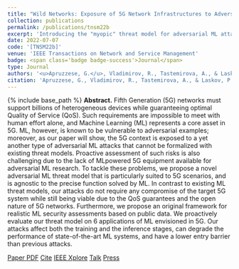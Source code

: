 ```yaml
---
title: "Wild Networks: Exposure of 5G Network Infrastructures to Adversarial Examples"
collection: publications
permalink: /publications/tnsm22b
excerpt: 'Introducing the "myopic" threat model for adversarial ML attacks.'
date: 2022-07-07
code: '[TNSM22b]'
venue: 'IEEE Transactions on Network and Service Management'
badge: <span class='badge badge-success'>Journal</span>
type: Journal
authors: '<u>Apruzzese, G.</u>, Vladimirov, R., Tastemirova, A., & Laskov, P.'
citation: 'Apruzzese, G., Vladimirov, R., Tastemirova, A., & Laskov, P. (2022). "Wild Networks: Exposure of 5G Network Infrastructures to Adversarial Examples." <i>IEEE Transactions on Network and Service Management (TNSM)</i>.'
---
```

{% include base_path %}
<b>Abstract.</b> Fifth Generation (5G) networks must support billions of heterogeneous devices while guaranteeing optimal Quality of Service (QoS). Such requirements are impossible to meet with human effort alone, and Machine Learning (ML) represents a core asset in 5G. ML, however, is known to be vulnerable to adversarial examples; moreover, as our paper will show, the 5G context is exposed to a yet another type of adversarial ML attacks that cannot be formalized with existing threat models. Proactive assessment of such risks is also challenging due to the lack of MLpowered 5G equipment available for adversarial ML research.
To tackle these problems, we propose a novel adversarial ML threat model that is particularly suited to 5G scenarios, and is agnostic to the precise function solved by ML. In contrast to existing ML threat models, our attacks do not require any compromise of the target 5G system while still being viable due to the QoS guarantees and the open nature of 5G networks. Furthermore, we propose an original framework for realistic ML security assessments based on public data. We proactively evaluate our threat model on 6 applications of ML envisioned in 5G. Our attacks affect both the training and the inference stages, can degrade the performance of state-of-the-art ML systems, and have a lower entry barrier than previous attacks.

<a class="btn btn-outline-primary my-1 mr-1 btn-sm" href="{{ base_path }}/files/papers/tnsm22b/tnsm22b.pdf" target="_blank" rel="noopener">Paper PDF</a> 
<a class="btn btn-outline-primary my-1 mr-1 btn-sm" href="{{ base_path }}/files/papers/tnsm22b/tnsm22b_cite.html" target="_blank" rel="noopener">Cite</a> 
<a class="btn btn-outline-primary my-1 mr-1 btn-sm" href="https://ieeexplore.ieee.org/document/9816059" target="_blank" rel="noopener">IEEE Xplore</a> 
<a class="btn btn-outline-primary my-1 mr-1 btn-sm" href="{{ base_path }}/talks/iw21" target="_blank" rel="noopener">Talk</a> 
<a class="btn btn-outline-primary my-1 mr-1 btn-sm" href="https://www.techtarget.com/searchsecurity/news/252522443/5G-networks-vulnerable-to-adversarial-ML-attacks" target="_blank" rel="noopener">Press</a> 